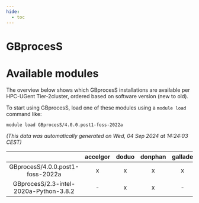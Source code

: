 ```yaml
---
hide:
  - toc
---
```


GBprocesS
=========

# Available modules


The overview below shows which GBprocesS installations are available per HPC-UGent Tier-2cluster, ordered based on software version (new to old).

To start using GBprocesS, load one of these modules using a `module load` command like:

```shell
module load GBprocesS/4.0.0.post1-foss-2022a
```

*(This data was automatically generated on Wed, 04 Sep 2024 at 14:24:03 CEST)*  

| |accelgor|doduo|donphan|gallade|joltik|shinx|skitty|
| :---: | :---: | :---: | :---: | :---: | :---: | :---: | :---: |
|GBprocesS/4.0.0.post1-foss-2022a|x|x|x|x|x|-|x|
|GBprocesS/2.3-intel-2020a-Python-3.8.2|-|x|x|-|x|-|x|
